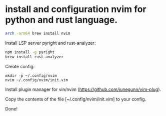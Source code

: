 # install and configuration nvim for python and rust language.

```sh
arch -arm64 brew install nvim
```

Install LSP server pyright and rust-analyzer:
```sh
npm install -g pyright
brew install rust-analyzer
```

Create config:
```
mkdir -p ~/.config/nvim
nvim ~/.config/nvim/init.vim
```

Install plugin manager for vin/nvim (https://github.com/junegunn/vim-plug).

Сopy the contents of the file [~/.config/nvim/init.vim] to your config.

Done!

